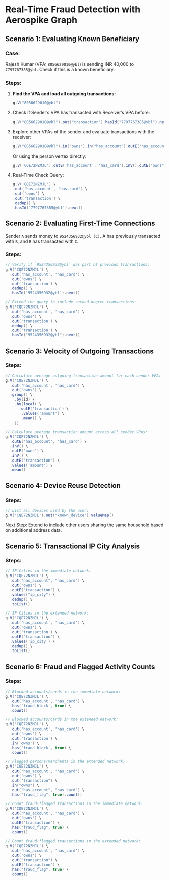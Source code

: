 # Real-Time Fraud Detection with Aerospike Graph

## Scenario 1: Evaluating Known Beneficiary
### Case:
Rajesh Kumar (VPA: `8056629010@ybl`) is sending INR 40,000 to `7797767385@ybl`. Check if this is a known beneficiary.

### Steps:
1. **Find the VPA and load all outgoing transactions:**
   ```groovy
   g.V("8056629010@ybl")
2. Check if Sender’s VPA has transacted with Receiver’s VPA before:
   ```groovy
   g.V("8056629010@ybl").out("transaction").hasId("7797767385@ybl").next()
3. Explore other VPAs of the sender and evaluate transactions with the receiver:
   ```groovy
   g.V("8056629010@ybl").in("owns").in("has_account").outE('has_account', 'has_card').inV().outE("owns").inV().outE("transaction").inV().path()
   ```
   Or using the person vertex directly:
   ```groovy
   g.V('CQE72NZMJL').outE('has_account', 'has_card').inV().outE("owns").inV().outE("transaction").inV().path()
   ```
4. Real-Time Check Query:
   ```groovy
   g.V('CQE72NZMJL') \
   .out('has_account', 'has_card') \
   .out('owns') \
   .out('transaction') \
   .dedup() \
   .hasId('7797767385@ybl').next()

## Scenario 2: Evaluating First-Time Connections
Sender `A` sends money to `9524356932@ybl (C)`. A has previously transacted with `B`, and `B` has transacted with `C`.

### Steps:
```groovy
// Verify if `9524356932@ybl` was part of previous transactions:
g.V('CQE72NZMJL') \
  .out('has_account', 'has_card') \
  .out('owns') \
  .out('transaction') \
  .dedup() \
  .hasId('9524356932@ybl').next()

// Extend the query to include second-degree transactions:
g.V('CQE72NZMJL') \
  .out('has_account', 'has_card') \
  .out('owns') \
  .out('transaction') \
  .dedup() \
  .out('transaction') \
  .hasId("9524356932@ybl").next()
```
## Scenario 3: Velocity of Outgoing Transactions 
### Steps:
```groovy
// Calculate average outgoing transaction amount for each sender VPA:
g.V('CQE72NZMJL') \
  .out('has_account', 'has_card') \
  .out('owns') \
  .group() \
    .by(id) \
    .by(local( \
       outE('transaction') \
       .values('amount') \
       .mean() \
    ))

// Calculate average transaction amount across all sender VPAs:
g.V('CQE72NZMJL') \
  .outE('has_account', 'has_card') \
  .inV() \
  .outE('owns') \
  .inV() \
  .outE('transaction') \
  .values('amount') \
  .mean()
```
## Scenario 4: Device Reuse Detection
### Steps:
```groovy
// List all devices used by the user:
g.V('CQE72NZMJL').out("known_device").valueMap()
```
Next Step: Extend to include other users sharing the same household based on additional address data.

## Scenario 5: Transactional IP City Analysis
### Steps:
```groovy
// IP Cities in the immediate network:
g.V('CQE72NZMJL') \
  .out("has_account", "has_card") \
  .out("owns") \
  .outE("transaction") \
  .values("ip_city") \
  .dedup() \
  .toList()

// IP Cities in the extended network:
g.V('CQE72NZMJL') \
  .out('has_account', 'has_card') \
  .out('owns') \
  .out('transaction') \
  .outE('transaction') \
  .values('ip_city') \
  .dedup() \
  .toList()
```
## Scenario 6: Fraud and Flagged Activity Counts
### Steps:
```groovy
// Blocked accounts/cards in the immediate network:
g.V('CQE72NZMJL') \
  .out('has_account', 'has_card') \
  .has('fraud_block', true) \
  .count()

// Blocked accounts/cards in the extended network:
g.V('CQE72NZMJL') \
  .out('has_account', 'has_card') \
  .out('owns') \
  .out('transaction') \
  .in('owns') \
  .has('fraud_block', true) \
  .count()

// Flagged persons/merchants in the extended network:
g.V('CQE72NZMJL') \
  .out('has_account', 'has_card') \
  .out('owns') \
  .out("transaction") \
  .in("owns") \
  .out("has_account", "has_card") \
  .has("fraud_flag", true).count()

// Count fraud-flagged transactions in the immediate network:
g.V('CQE72NZMJL') \
  .out('has_account', 'has_card') \
  .out('owns') \
  .outE("transaction") \
  .has("fraud_flag", true) \
  .count()

// Count fraud-flagged transactions in the extended network:
g.V('CQE72NZMJL') \
  .out('has_account', 'has_card') \
  .out('owns') \
  .out("transaction") \
  .outE("transaction") \
  .has("fraud_flag", true) \
  .count()
